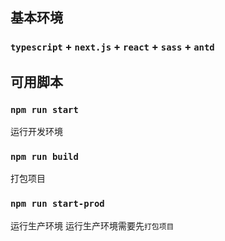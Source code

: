 ## 基本环境

### `typescript` + `next.js` + `react` + `sass` + `antd`

## 可用脚本

### `npm run start`

运行开发环境

### `npm run build`

打包项目

### `npm run start-prod`

运行生产环境 运行生产环境需要先`打包项目`
